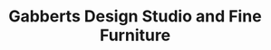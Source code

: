 ---
title: "Gabberts Design Studio and Fine Furniture"
url: /sioux-falls/gabberts-design-studio-and-fine-furniture/
shop: Möbel
---